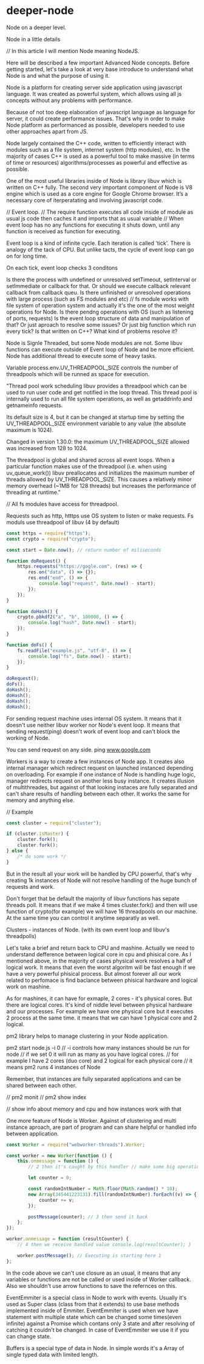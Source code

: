# deeper-node
Node on a deeper level.


Node in a little details

// In this article I will mention Node meaning NodeJS.

Here will be described a few important Advanced Node concepts. Before getting started, let's take a look at very base introduce to understand what Node is and what the purpose of using it.

Node is a platform for creating server side application using javascript language. It was created as powerful system, which allows using all js concepts without any problems with performance.

Because of not too deep elaboration of javascript language as language for server, it could create performance issues. That's why in order to make Node platform as performanced as possible, developers needed to use other approaches apart from JS.

Node largely contained the C++ code, written to efficiently interact with modules such as a file system, internet system (http modules), etc. In the majority of cases C++ is used as a powerful tool to make massive (in terms of time or resources) algorithms/processes as powerful and effective as possible.

One of the most useful libraries inside of Node is library libuv which is written on C++ fully. The second very important component of Node is V8 engine which is used as a core engine for Google Chrome browser. It’s a necessary core of iterperatating and involving javascript code.

// Event loop. // The require function executes all code inside of module as usual js code then caches it and imports that as usual variable // When event loop has no any functions for executing it shuts down, until any function is received as function for executing.

Event loop is a kind of infinite cycle. Each iteration is called 'tick'. There is analogy of the tack of CPU. But unlike tacts, the cycle of event loop can go on for long time.

On each tick, event loop checks 3 conditons

Is there the process with undefined or unresolved setTimeout, setInterval or setImmediate or callback for that. Or should we execute callback relevant callback from callback queu.
Is there unfinished or unresolved operations with large process (such as FS modules and etc) // fs module works with file system of operation system and actually it's the one of the most weight operations for Node.
Is there pendng operations with OS (such as listening of ports, requests)
Is the event loop structure of data and manipulation of that? Or just aproach to resolve some issues? Or just big function which run every tick? Is that written on C++? What kind of problems resolve it?

Node is Signle Threaded, but some Node modules are not. Some libuv functions can execute outside of Event loop of Node and be more efficient. Node has additional thread to execute some of heavy tasks.

Variable process.env.UV_THREADPOOL_SIZE controls the number of threadpools which will be runned as space for execution.

"Thread pool work scheduling libuv provides a threadpool which can be used to run user code and get notified in the loop thread. This thread pool is internally used to run all file system operations, as well as getaddrinfo and getnameinfo requests.

Its default size is 4, but it can be changed at startup time by setting the UV_THREADPOOL_SIZE environment variable to any value (the absolute maximum is 1024).

Changed in version 1.30.0: the maximum UV_THREADPOOL_SIZE allowed was increased from 128 to 1024.

The threadpool is global and shared across all event loops. When a particular function makes use of the threadpool (i.e. when using uv_queue_work()) libuv preallocates and initializes the maximum number of threads allowed by UV_THREADPOOL_SIZE. This causes a relatively minor memory overhead (~1MB for 128 threads) but increases the performance of threading at runtime."

// All fs modules have access for threadpool.

Requests such as http, htttps use OS system to listen or make requests. Fs moduls use threadpool of libuv (4 by default)

```javascript
const https = require("https");
const crypto = require("crypto");

const start = Date.now(); // return number of miliseconds

function doRequest() {
	https.requests("https://gogle.com", (res) => {
		res.on("data", () => {});
		res.end("end", () => {
			console.log("request", Date.now() - start);
		});
	});
}

function doHash() {
	crypto.pbkdf2("a", "b", 100000, () => {
		console.log("hash", Date.now() - start);
	});
}

function doFs() {
	fs.readFile("example.js", "utf-8", () => {
		console.log("fs", Date.now() - start);
	});
}

doRequest();
doFs();
doHash();
doHash();
doHash();
doHash();
```

For sending request machine uses internal OS system. It means that it doesn't use neither libuv worker nor Node's event loop. It means that sending request(ping) doesn't work of event loop and can't block the working of Node.

You can send request on any side. ping www.google.com

Workers is a way to create a few instances of Node app. It creates also internal manager which redirect request on launched instanced depending on overloading. For example if one instance of Node is handling huge logic, manager redirects request on another less busy instance. It creates illusion of multithreades, but against of that looking instaces are fully separated and can't share results of handling between each other. It works the same for memory and anything else.

// Example

```javascript
const cluster = require("cluster");

if (cluster.isMaster) {
	cluster.fork();
	cluster.fork();
} else {
	/* do some work */
}
```

But in the result all your work will be handled by CPU powerful, that's why creating 1k instances of Node will not resolve handling of the huge bunch of requests and work.

Don't forget that be default the majority of libuv functions has sepate threads poll. It means that if we make 4 times cluster.fork() and then will use function of crypto(for example) we will have 16 threadpools on our machine. At the same time you can control it anytime separatly as well.

Clusters - instances of Node. (with its own event loop and libuv's threadpolls)

Let's take a brief and return back to CPU and mashine. Actually we need to understand defference between logical core in cpu and phisical core. As I mentioned above, in the majority of cases physical work resolves a half of logical work. It means that even the worst algoritm will be fast enough if we have a very powerful phisical process. But almost forever all our work related to perfomace is find baclance between phisical hardware and logical work on mashine.

As for mashines, it can have for exmaple, 2 cores - it's physical cores. But there are logical cores. It's kind of niddle level between physical hardware and our processes. For example we have one physical core but it executes 2 process at the same time. it means that we can have 1 physical core and 2 logical.

pm2 library helps to manage clustering in your Node application.

pm2 start node.js -i 0 // -i controls how many instances should be run for node // if we set 0 it will run as many as you have logical cores. // for example I have 2 cores (duo core) and 2 logical for each physical core // it means pm2 runs 4 instances of Node

Remember, that instances are fully separated applications and can be shared between each other.

// pm2 monit // pm2 show index

// show info about memory and cpu and how instances work with that

One more feature of Node is Worker. Against of clustering and multi instance aproach, are part of program and can share helpful or handled info between application.

```javascript
const Worker = require("webworker-threads").Worker;

const worker = new Worker(function () {
	this.onmessage = function () {
		// 2 then it's caught by this handler // make some big operation

		let counter = 0;

		const randomIntNumber = Math.floor(Math.random() * 10);
		new Array(345441223131).fill(randomIntNumber).forEach((v) => {
			counter += v;
		});

		postMessage(counter); // 3 then send it back
	};
});

worker.onmessage = function (resultCounter) {
	// 4 then we receive handled value console.log(resultCounter); }

	worker.postMessage(); // Executing is starting here 1
};
```

In the code above we can't use closure as an usual, it means that any variables or functions are not be called or used inside of Worker callback. Also we shouldn't use arrow functions to save the refernces on this.

EventEmmiter is a special class in Node to work with events. Usually it's used as Super class (class from that it extends) to use base methods implemented inside of Emmiter.
EventEmmiter is used when we have statement with multiple state which can be changed some times(even infinite) against a Promise which contans only 3 state and after resolving of catching it couldn't be changed. In case of EventEmmiter we use it if you can change state.

Buffers is a special type of data in Node. In simple words it's a Array of single typed data with limited length.
